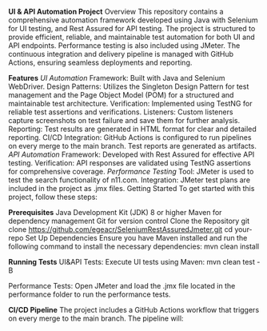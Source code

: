 **UI & API Automation Project**
Overview
This repository contains a comprehensive automation framework developed using Java with Selenium for UI testing, and Rest Assured for API testing. The project is structured to provide efficient, reliable, and maintainable test automation for both UI and API endpoints. Performance testing is also included using JMeter. The continuous integration and delivery pipeline is managed with GitHub Actions, ensuring seamless deployments and reporting.

**Features**
*UI Automation*
Framework: Built with Java and Selenium WebDriver.
Design Patterns: Utilizes the Singleton Design Pattern for test management and the Page Object Model (POM) for a structured and maintainable test architecture.
Verification: Implemented using TestNG for reliable test assertions and verifications.
Listeners: Custom listeners capture screenshots on test failure and save them for further analysis.
Reporting: Test results are generated in HTML format for clear and detailed reporting.
CI/CD Integration: GitHub Actions is configured to run pipelines on every merge to the main branch. Test reports are generated as artifacts.
*API Automation*
Framework: Developed with Rest Assured for effective API testing.
Verification: API responses are validated using TestNG assertions for comprehensive coverage.
*Performance Testing*
Tool: JMeter is used to test the search functionality of n11.com.
Integration: JMeter test plans are included in the project as .jmx files.
Getting Started
To get started with this project, follow these steps:

**Prerequisites**
Java Development Kit (JDK) 8 or higher
Maven for dependency management
Git for version control
Clone the Repository
git clone https://github.com/egeacr/SeleniumRestAssuredJmeter.git
cd your-repo
Set Up Dependencies
Ensure you have Maven installed and run the following command to install the necessary dependencies:
mvn clean install

**Running Tests**
UI&API Tests: Execute UI tests using Maven:   mvn clean test -B


Performance Tests: Open JMeter and load the .jmx file located in the performance folder to run the performance tests.

**CI/CD Pipeline**
The project includes a GitHub Actions workflow that triggers on every merge to the main branch. The pipeline will:

